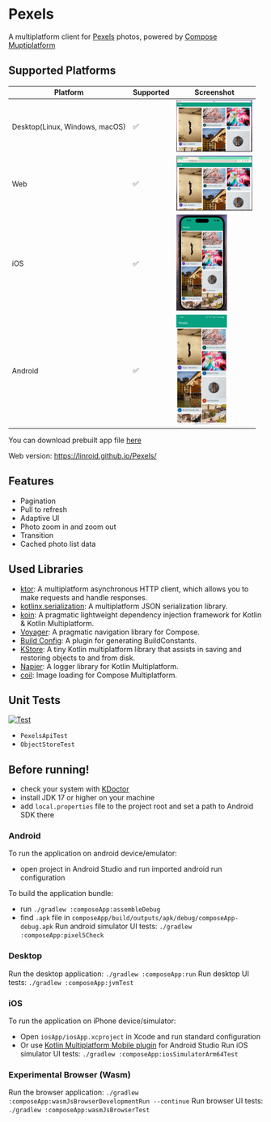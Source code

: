 # Pexels
A multiplatform client for [Pexels](https://www.pexels.com/) photos, powered by [Compose Muptiplatform](https://www.jetbrains.com/lp/compose-multiplatform/)

## Supported Platforms

| Platform                       | Supported | Screenshot                                         |
|--------------------------------|-----------|----------------------------------------------------|
| Desktop(Linux, Windows, macOS) | ✅         | <img src="./screenshots/desktop.png" width="150"/> |
| Web                            | ✅         | <img src="./screenshots/web.png" width="150"/>     |
| iOS                            | ✅         | <img src="./screenshots/ios.png" width="100"/>     |
| Android                        | ✅         | <img src="./screenshots/android.png" width="100"/> |

You can download prebuilt app file [here](https://github.com/linroid/Pexels/releases/tag/v1.0.0)

Web version: https://linroid.github.io/Pexels/

## Features
 - Pagination
 - Pull to refresh
 - Adaptive UI
 - Photo zoom in and zoom out
 - Transition
 - Cached photo list data

## Used Libraries
 - [ktor](https://ktor.io/): A multiplatform asynchronous HTTP client, which allows you to make requests and handle responses.
 - [kotlinx.serialization](https://github.com/Kotlin/kotlinx.serialization): A multiplatform JSON serialization library.
 - [koin](https://github.com/InsertKoinIO/koin): A pragmatic lightweight dependency injection framework for Kotlin & Kotlin Multiplatform.
 - [Voyager](https://github.com/adrielcafe/voyager): A pragmatic navigation library for Compose.
 - [Build Config](https://github.com/gmazzo/gradle-buildconfig-plugin): A plugin for generating BuildConstants.
 - [KStore](https://github.com/xxfast/KStore): A tiny Kotlin multiplatform library that assists in saving and restoring objects to and from disk.
 - [Napier](https://github.com/AAkira/Napier): A logger library for Kotlin Multiplatform.
 - [coil](https://github.com/coil-kt/coil): Image loading for Compose Multiplatform.

## Unit Tests
[![Test](https://github.com/linroid/Pexels/actions/workflows/test.yml/badge.svg)](https://github.com/linroid/Pexels/actions/workflows/test.yml)
 - `PexelsApiTest`
 - `ObjectStoreTest`

## Before running!
 - check your system with [KDoctor](https://github.com/Kotlin/kdoctor)
 - install JDK 17 or higher on your machine
 - add `local.properties` file to the project root and set a path to Android SDK there

### Android
To run the application on android device/emulator:  
 - open project in Android Studio and run imported android run configuration

To build the application bundle:
 - run `./gradlew :composeApp:assembleDebug`
 - find `.apk` file in `composeApp/build/outputs/apk/debug/composeApp-debug.apk`
Run android simulator UI tests: `./gradlew :composeApp:pixel5Check`

### Desktop
Run the desktop application: `./gradlew :composeApp:run`
Run desktop UI tests: `./gradlew :composeApp:jvmTest`

### iOS
To run the application on iPhone device/simulator:
 - Open `iosApp/iosApp.xcproject` in Xcode and run standard configuration
 - Or use [Kotlin Multiplatform Mobile plugin](https://plugins.jetbrains.com/plugin/14936-kotlin-multiplatform-mobile) for Android Studio
Run iOS simulator UI tests: `./gradlew :composeApp:iosSimulatorArm64Test`

### Experimental Browser (Wasm)
Run the browser application: `./gradlew :composeApp:wasmJsBrowserDevelopmentRun --continue`
Run browser UI tests: `./gradlew :composeApp:wasmJsBrowserTest`

